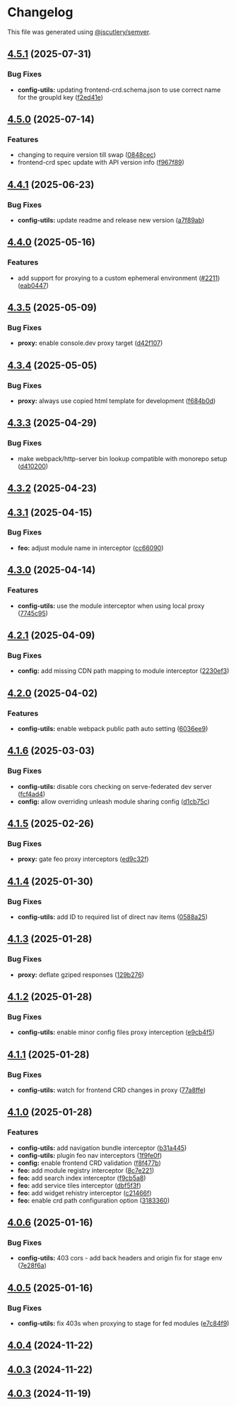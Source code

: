 # Changelog

This file was generated using [@jscutlery/semver](https://github.com/jscutlery/semver).

## [4.5.1](https://github.com/RedHatInsights/frontend-components/compare/@redhat-cloud-services/frontend-components-config-utilities-4.5.0...@redhat-cloud-services/frontend-components-config-utilities-4.5.1) (2025-07-31)


### Bug Fixes

* **config-utils:** updating frontend-crd.schema.json to use correct name for the groupId key ([f2ed41e](https://github.com/RedHatInsights/frontend-components/commit/f2ed41e9d0ed693015851fc03faa3e92a74d03a4))

## [4.5.0](https://github.com/RedHatInsights/frontend-components/compare/@redhat-cloud-services/frontend-components-config-utilities-4.4.1...@redhat-cloud-services/frontend-components-config-utilities-4.5.0) (2025-07-14)


### Features

* changing to require version till swap ([0848cec](https://github.com/RedHatInsights/frontend-components/commit/0848cec225bcf639012532224ed1a3d771d0d91f))
* frontend-crd spec update with API version info ([f967f89](https://github.com/RedHatInsights/frontend-components/commit/f967f89d1cdcdc328cadfdd09c944b20fa6f43fb))

## [4.4.1](https://github.com/RedHatInsights/frontend-components/compare/@redhat-cloud-services/frontend-components-config-utilities-4.4.0...@redhat-cloud-services/frontend-components-config-utilities-4.4.1) (2025-06-23)


### Bug Fixes

* **config-utils:** update readme and release new version ([a7f89ab](https://github.com/RedHatInsights/frontend-components/commit/a7f89ab1140036d7df6c1565008464865fe365de))

## [4.4.0](https://github.com/RedHatInsights/frontend-components/compare/@redhat-cloud-services/frontend-components-config-utilities-4.3.5...@redhat-cloud-services/frontend-components-config-utilities-4.4.0) (2025-05-16)


### Features

* add support for proxying to a custom ephemeral environment ([#2211](https://github.com/RedHatInsights/frontend-components/issues/2211)) ([eab0447](https://github.com/RedHatInsights/frontend-components/commit/eab0447b59c551a84dc5c9b79eca2e957634d87f))

## [4.3.5](https://github.com/RedHatInsights/frontend-components/compare/@redhat-cloud-services/frontend-components-config-utilities-4.3.4...@redhat-cloud-services/frontend-components-config-utilities-4.3.5) (2025-05-09)


### Bug Fixes

* **proxy:** enable console.dev proxy target ([d42f107](https://github.com/RedHatInsights/frontend-components/commit/d42f1072fb8eab47db9386d6e620d729b2af4645))

## [4.3.4](https://github.com/RedHatInsights/frontend-components/compare/@redhat-cloud-services/frontend-components-config-utilities-4.3.3...@redhat-cloud-services/frontend-components-config-utilities-4.3.4) (2025-05-05)


### Bug Fixes

* **proxy:** always use copied html template for development ([f684b0d](https://github.com/RedHatInsights/frontend-components/commit/f684b0d3ebe9e151840d95a02c5b323314f5b8d6))

## [4.3.3](https://github.com/RedHatInsights/frontend-components/compare/@redhat-cloud-services/frontend-components-config-utilities-4.3.2...@redhat-cloud-services/frontend-components-config-utilities-4.3.3) (2025-04-29)


### Bug Fixes

* make webpack/http-server bin lookup compatible with monorepo setup ([d410200](https://github.com/RedHatInsights/frontend-components/commit/d41020060028c10237319e626e00cecc930738bf))

## [4.3.2](https://github.com/RedHatInsights/frontend-components/compare/@redhat-cloud-services/frontend-components-config-utilities-4.3.1...@redhat-cloud-services/frontend-components-config-utilities-4.3.2) (2025-04-23)

## [4.3.1](https://github.com/RedHatInsights/frontend-components/compare/@redhat-cloud-services/frontend-components-config-utilities-4.3.0...@redhat-cloud-services/frontend-components-config-utilities-4.3.1) (2025-04-15)


### Bug Fixes

* **feo:** adjust module name in interceptor ([cc66090](https://github.com/RedHatInsights/frontend-components/commit/cc66090400d52c57ee2956085880855c529de06b))

## [4.3.0](https://github.com/RedHatInsights/frontend-components/compare/@redhat-cloud-services/frontend-components-config-utilities-4.2.1...@redhat-cloud-services/frontend-components-config-utilities-4.3.0) (2025-04-14)


### Features

* **config-utils:** use the module interceptor when using local proxy ([7745c95](https://github.com/RedHatInsights/frontend-components/commit/7745c951d2830cc771d8c90298a27f199cbd3dcb))

## [4.2.1](https://github.com/RedHatInsights/frontend-components/compare/@redhat-cloud-services/frontend-components-config-utilities-4.2.0...@redhat-cloud-services/frontend-components-config-utilities-4.2.1) (2025-04-09)


### Bug Fixes

* **config:** add missing CDN path mapping to module interceptor ([2230ef3](https://github.com/RedHatInsights/frontend-components/commit/2230ef31c15bb1330d27abc2e6832e35cf41fe92))

## [4.2.0](https://github.com/RedHatInsights/frontend-components/compare/@redhat-cloud-services/frontend-components-config-utilities-4.1.6...@redhat-cloud-services/frontend-components-config-utilities-4.2.0) (2025-04-02)


### Features

* **config-utils:** enable webpack public path auto setting ([6036ee9](https://github.com/RedHatInsights/frontend-components/commit/6036ee91ab54883d01d63c9cdd67e9644f776194))

## [4.1.6](https://github.com/RedHatInsights/frontend-components/compare/@redhat-cloud-services/frontend-components-config-utilities-4.1.5...@redhat-cloud-services/frontend-components-config-utilities-4.1.6) (2025-03-03)


### Bug Fixes

* **config-utils:** disable cors checking on serve-federated dev server ([fcf4ad4](https://github.com/RedHatInsights/frontend-components/commit/fcf4ad43e7aad8dcdb5c3ce0a57bf8dbc2b7cf48))
* **config:** allow overriding unleash module sharing config ([d1cb75c](https://github.com/RedHatInsights/frontend-components/commit/d1cb75c20f03886a8f30498af0d2394b94171be3))

## [4.1.5](https://github.com/RedHatInsights/frontend-components/compare/@redhat-cloud-services/frontend-components-config-utilities-4.1.4...@redhat-cloud-services/frontend-components-config-utilities-4.1.5) (2025-02-26)


### Bug Fixes

* **proxy:** gate feo proxy interceptors ([ed9c32f](https://github.com/RedHatInsights/frontend-components/commit/ed9c32fecf326fac4335ca9c7e393ed828a38a89))

## [4.1.4](https://github.com/RedHatInsights/frontend-components/compare/@redhat-cloud-services/frontend-components-config-utilities-4.1.3...@redhat-cloud-services/frontend-components-config-utilities-4.1.4) (2025-01-30)


### Bug Fixes

* **config-utils:** add ID to required list of direct nav items ([0588a25](https://github.com/RedHatInsights/frontend-components/commit/0588a256d5078f0bb9a3297d14b480cd45fa71a6))

## [4.1.3](https://github.com/RedHatInsights/frontend-components/compare/@redhat-cloud-services/frontend-components-config-utilities-4.1.2...@redhat-cloud-services/frontend-components-config-utilities-4.1.3) (2025-01-28)


### Bug Fixes

* **proxy:** deflate gziped responses ([129b276](https://github.com/RedHatInsights/frontend-components/commit/129b276d8f821b1b2efdb515b9466125414679af))

## [4.1.2](https://github.com/RedHatInsights/frontend-components/compare/@redhat-cloud-services/frontend-components-config-utilities-4.1.1...@redhat-cloud-services/frontend-components-config-utilities-4.1.2) (2025-01-28)


### Bug Fixes

* **config-utils:** enable minor config files proxy interception ([e9cb4f5](https://github.com/RedHatInsights/frontend-components/commit/e9cb4f57520b1f0f117b74b4bd60103503e1a0bb))

## [4.1.1](https://github.com/RedHatInsights/frontend-components/compare/@redhat-cloud-services/frontend-components-config-utilities-4.1.0...@redhat-cloud-services/frontend-components-config-utilities-4.1.1) (2025-01-28)


### Bug Fixes

* **config-utils:** watch for frontend CRD changes in proxy ([77a8ffe](https://github.com/RedHatInsights/frontend-components/commit/77a8ffeec9285ad65fbb9de82b54d346365d54ae))

## [4.1.0](https://github.com/RedHatInsights/frontend-components/compare/@redhat-cloud-services/frontend-components-config-utilities-4.0.6...@redhat-cloud-services/frontend-components-config-utilities-4.1.0) (2025-01-28)


### Features

* **config-utils:** add navigation bundle interceptor ([b31a445](https://github.com/RedHatInsights/frontend-components/commit/b31a445249b10ae5b77720b484e6a900579f8886))
* **config-utils:** plugin feo nav interceptors ([1f9fe0f](https://github.com/RedHatInsights/frontend-components/commit/1f9fe0ff5191042c2020ee7bea9488c5b27b3876))
* **config:** enable frontend CRD validation ([f8f477b](https://github.com/RedHatInsights/frontend-components/commit/f8f477b4798cb12ea7750106845d8813408965fe))
* **feo:** add module registry interceptor ([8c7e221](https://github.com/RedHatInsights/frontend-components/commit/8c7e22132015e726d314620545a2f5fd724fa39b))
* **feo:** add search index interceptor ([f9cb5a8](https://github.com/RedHatInsights/frontend-components/commit/f9cb5a831fd63c40f8ddd8111972c946d26e503b))
* **feo:** add service tiles interceptor ([dbf5f3f](https://github.com/RedHatInsights/frontend-components/commit/dbf5f3f11c59b7eb3b77de7a6ffa0e59141d8ed2))
* **feo:** add widget rehistry interceptor ([c21466f](https://github.com/RedHatInsights/frontend-components/commit/c21466f3f497d244c50d6cb4784a1bf3af88701a))
* **feo:** enable crd path configuration option ([3183360](https://github.com/RedHatInsights/frontend-components/commit/3183360c83bcf9226493bd73109eb899de92e92b))

## [4.0.6](https://github.com/RedHatInsights/frontend-components/compare/@redhat-cloud-services/frontend-components-config-utilities-4.0.5...@redhat-cloud-services/frontend-components-config-utilities-4.0.6) (2025-01-16)


### Bug Fixes

* **config-utils:** 403 cors - add back headers and origin fix for stage env ([7e28f6a](https://github.com/RedHatInsights/frontend-components/commit/7e28f6a3856781863876324a8d1b8cc40047c97e))

## [4.0.5](https://github.com/RedHatInsights/frontend-components/compare/@redhat-cloud-services/frontend-components-config-utilities-4.0.4...@redhat-cloud-services/frontend-components-config-utilities-4.0.5) (2025-01-16)


### Bug Fixes

* **config-utils:** fix 403s when proxying to stage for fed modules ([e7c84f9](https://github.com/RedHatInsights/frontend-components/commit/e7c84f923ee3c8bdfff39a0b47070ddf09441514))

## [4.0.4](https://github.com/RedHatInsights/frontend-components/compare/@redhat-cloud-services/frontend-components-config-utilities-4.0.3...@redhat-cloud-services/frontend-components-config-utilities-4.0.4) (2024-11-22)

## [4.0.3](https://github.com/RedHatInsights/frontend-components/compare/@redhat-cloud-services/frontend-components-config-utilities-4.0.2...@redhat-cloud-services/frontend-components-config-utilities-4.0.3) (2024-11-22)

## [4.0.3](https://github.com/RedHatInsights/frontend-components/compare/@redhat-cloud-services/frontend-components-config-utilities-4.0.2...@redhat-cloud-services/frontend-components-config-utilities-4.0.3) (2024-11-19)
